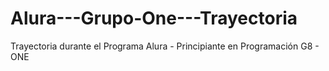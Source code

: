 # Alura---Grupo-One---Trayectoria
Trayectoria durante el Programa Alura - Principiante en Programación G8 - ONE
